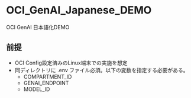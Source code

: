 # OCI_GenAI_Japanese_DEMO
OCI GenAI 日本語化DEMO


## 前提
- OCI Config設定済みのLinux端末での実施を想定
- 同ディレクトリに .env ファイル必須。以下の変数を指定する必要がある。
  - COMPARTMENT_ID
  - GENAI_ENDPOINT
  - MODEL_ID
